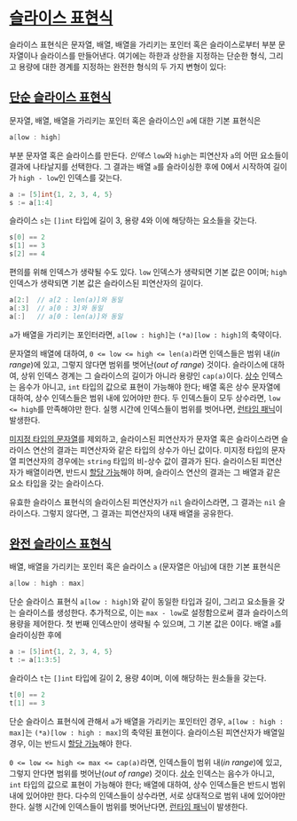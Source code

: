 # [슬라이스 표현식](#slice-expressions)

슬라이스 표현식은 문자열, 배열, 배열을 가리키는 포인터 혹은 슬라이스로부터 부분 문자열이나 슬라이스를 만들어낸다. 여기에는 하한과 상한을 지정하는 단순한 형식, 그리고 용량에 대한 경계를 지정하는 완전한 형식의 두 가지 변형이 있다: 

## [단순 슬라이스 표현식](#simple-slice-expressions)

문자열, 배열, 배열을 가리키는 포인터 혹은 슬라이스인 `a`에 대한 기본 표현식은

```go
a[low : high]
```

부분 문자열 혹은 슬라이스를 만든다. *인덱스* `low`와 `high`는 피연산자 `a`의 어떤 요소들이 결과에 나타날지를 선택한다. 그 결과는 배열 `a`를 슬라이싱한 후에 0에서 시작하여 길이가 `high - low`인 인덱스를 갖는다. 

```go
a := [5]int{1, 2, 3, 4, 5}
s := a[1:4]
```

슬라이스 `s`는 `[]int` 타입에 길이 3, 용량 4와 이에 해당하는 요소들을 갖는다.

```go
s[0] == 2
s[1] == 3
s[2] == 4
```

편의를 위해 인덱스가 생략될 수도 있다. `low` 인덱스가 생략되면 기본 값은 0이며; `high` 인덱스가 생략되면 기본 값은 슬라이스된 피연산자의 길이다.

```go
a[2:]  // a[2 : len(a)]와 동일
a[:3]  // a[0 : 3]와 동일
a[:]   // a[0 : len(a)]와 동일
```

`a`가 배열을 가리키는 포인터라면, `a[low : high]`는 `(*a)[low : high]`의 축약이다.

문자열의 배열에 대하여, `0 <= low <= high <= len(a)`라면 인덱스들은 범위 내(*in range*)에 있고, 그렇지 않다면 범위를 벗어난(*out of range*) 것이다. 슬라이스에 대하여, 상위 인덱스 경계는 그 슬라이스의 길이가 아니라 용량인 `cap(a)`이다. [상수](/Constants) 인덱스는 음수가 아니고, `int` 타입의 값으로 표현이 가능해야 한다; 배열 혹은 상수 문자열에 대하여, 상수 인덱스들은 범위 내에 있어야만 한다. 두 인덱스들이 모두 상수라면, `low <= high`를 만족해야만 한다. 실행 시간에 인덱스들이 범위를 벗어나면, [런타임 패닉](/Run-time%20panics/)이 발생한다.

[미지정 타입의 문자열](/Constants/)를 제외하고, 슬라이스된 피연산자가 문자열 혹은 슬라이스라면 슬라이스 연산의 결과는 피연산자와 같은 타입의 상수가 아닌 값이다. 미지정 타입의 문자열 피연산자의 경우에는 `string` 타입의 비-상수 값이 결과가 된다. 슬라이스된 피연산자가 배열이라면, 반드시 [할당 가능](/Expressions/address_operators.md)해야 하며, 슬라이스 연산의 결과는 그 배열과 같은 요소 타입을 갖는 슬라이스다.

유효한 슬라이스 표현식의 슬라이스된 피연산자가 `nil` 슬라이스라면, 그 결과는 `nil` 슬라이스다. 그렇지 않다면, 그 결과는 피연산자의 내재 배열을 공유한다.

## [완전 슬라이스 표현식](#full-slice-expressions)

배열, 배열을 가리키는 포인터 혹은 슬라이스 `a` (문자열은 아님)에 대한 기본 표현식은

```go
a[low : high : max]
```

단순 슬라이스 표현식 `a[low : high]`와 같이 동일한 타입과 길이, 그리고 요소들을 갖는 슬라이스를 생성한다. 추가적으로, 이는 `max - low`로 설정함으로써 결과 슬라이스의 용량을 제어한다. 첫 번째 인덱스만이 생략될 수 있으며, 그 기본 값은 0이다. 배열 `a`를 슬라이싱한 후에

```go
a := [5]int{1, 2, 3, 4, 5}
t := a[1:3:5]
```

슬라이스 `t`는 `[]int` 타입에 길이 2, 용량 4이며, 이에 해당하는 원소들을 갖는다.

```go
t[0] == 2
t[1] == 3
```

단순 슬라이스 표현식에 관해서 `a`가 배열을 가리키는 포인터인 경우, `a[low : high : max]`는 `(*a)[low : high : max]`의 축약된 표현이다. 슬라이스된 피연산자가 배열일 경우, 이는 반드시 [할당 가능](/Expressions/address_operators.html)해야 한다.

`0 <= low <= high <= max <= cap(a)`라면, 인덱스들이 범위 내(*in range*)에 있고, 그렇지 안다면 범위를 벗어난(*out of range*) 것이다. [상수](/Constants/) 인덱스는 음수가 아니고, `int` 타입의 값으로 표현이 가능해야 한다; 배열에 대하여, 상수 인덱스들은 반드시 범위 내에 있어야만 한다. 다수의 인덱스들이 상수라면, 서로 상대적으로 범위 내에 있어야만 한다. 실행 시간에 인덱스들이 범위를 벗어난다면, [런타임 패닉](/Run-time%20panics/)이 발생한다.
